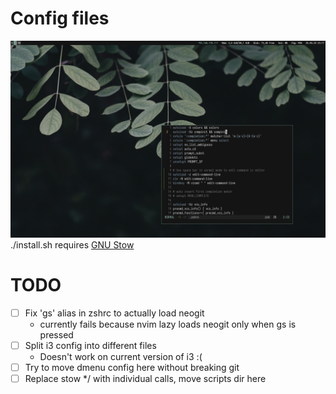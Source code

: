 # Config files

![screenshot](./screenshot.png)
./install.sh requires [GNU Stow](https://www.gnu.org/software/stow/)

# TODO
- [ ] Fix 'gs' alias in zshrc to actually load neogit
    - currently fails because nvim lazy loads neogit only when <leader>gs is pressed
- [ ] Split i3 config into different files
    - Doesn't work on current version of i3 :(
- [ ] Try to move dmenu config here without breaking git
- [ ] Replace stow */ with individual calls, move scripts dir here
